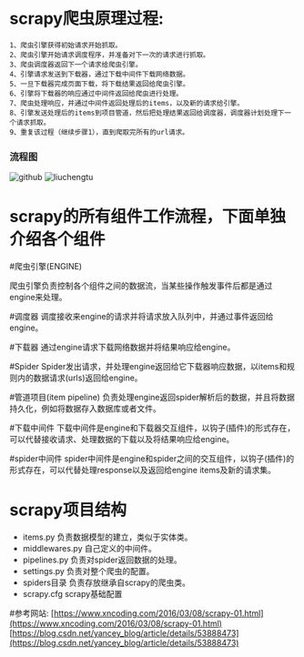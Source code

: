 scrapy爬虫原理过程:
=====
    1、爬虫引擎获得初始请求开始抓取。 
    2、爬虫引擎开始请求调度程序，并准备对下一次的请求进行抓取。 
    3、爬虫调度器返回下一个请求给爬虫引擎。 
    4、引擎请求发送到下载器，通过下载中间件下载网络数据。 
    5、一旦下载器完成页面下载，将下载结果返回给爬虫引擎。 
    6、引擎将下载器的响应通过中间件返回给爬虫进行处理。 
    7、爬虫处理响应，并通过中间件返回处理后的items，以及新的请求给引擎。 
    8、引擎发送处理后的items到项目管道，然后把处理结果返回给调度器，调度器计划处理下一个请求抓取。 
    9、重复该过程（继续步骤1），直到爬取完所有的url请求。
### 流程图
![github](https://avatars3.githubusercontent.com/u/6541847?v=4 "github")
![liuchengtu](https://img-blog.csdn.net/20161226185731268?watermark/2/text/aHR0cDovL2Jsb2cuY3Nkbi5uZXQveWFuY2V5X2Jsb2c=/font/5a6L5L2T/fontsize/400/fill/I0JBQkFCMA==/dissolve/70/gravity/SouthEast "liuchengtu")
    

scrapy的所有组件工作流程，下面单独介绍各个组件
=====
#爬虫引擎(ENGINE) 

爬虫引擎负责控制各个组件之间的数据流，当某些操作触发事件后都是通过engine来处理。



#调度器 
调度接收来engine的请求并将请求放入队列中，并通过事件返回给engine。

#下载器 
通过engine请求下载网络数据并将结果响应给engine。



#Spider 
Spider发出请求，并处理engine返回给它下载器响应数据，以items和规则内的数据请求(urls)返回给engine。



#管道项目(item pipeline) 
负责处理engine返回spider解析后的数据，并且将数据持久化，例如将数据存入数据库或者文件。



#下载中间件 
下载中间件是engine和下载器交互组件，以钩子(插件)的形式存在，可以代替接收请求、处理数据的下载以及将结果响应给engine。




#spider中间件 
spider中间件是engine和spider之间的交互组件，以钩子(插件)的形式存在，可以代替处理response以及返回给engine items及新的请求集。

scrapy项目结构
=====
* items.py 负责数据模型的建立，类似于实体类。
* middlewares.py 自己定义的中间件。
* pipelines.py 负责对spider返回数据的处理。
* settings.py 负责对整个爬虫的配置。
* spiders目录 负责存放继承自scrapy的爬虫类。
* scrapy.cfg scrapy基础配置


#参考网站:
[https://www.xncoding.com/2016/03/08/scrapy-01.html](https://www.xncoding.com/2016/03/08/scrapy-01.html)
[https://blog.csdn.net/yancey_blog/article/details/53888473](https://blog.csdn.net/yancey_blog/article/details/53888473)